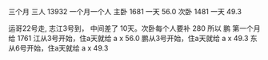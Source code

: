 三个月 三人 13932
一个月一个人
主卧 1681 一天 56.0
次卧 1481 一天 49.3

运哥22号走, 志江3号到， 中间差了 10天。次卧每个人要补 280
所以 鹏 第一个月 给 1761
江从3号开始，住a天就给 a x 56.0
鹏从3号开始，住a天就给 a x 49.3
东从6号开始，住a天就给 a x 49.3

